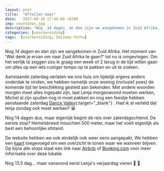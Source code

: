 ```yaml
---
layout: post
title:  "Aftellen maar"
date:   2017-08-10 17:44:00 +0200
img: countdown.jpg
description: "Nog _14 dagen_ en dan zijn we aangekomen in Zuid Afrika. Het moment van 'Wat denk je ervan om naar Zuid Afrika te gaan?' tot nu is omgevlogen. "
categories: [voorbereiding]
tags:  [voorbereiding, Imizamo Yethu]
---
```

Nog _14 dagen_ en dan zijn we aangekomen in Zuid Afrika. Het moment van 'Wat denk je ervan om naar Zuid Afrika te gaan?' tot nu is omgevlogen. Om het eerlijk te zeggen zou ik graag een week of 2 terug in de tijd willen gaan om alles op een iets rustiger tempo op te pakken en uit te zoeken.

Aanstaande zaterdag verlaten we ons huis om tijdelijk ergens anders onderdak te vinden, we hebben namelijk onze woning (inclusief poes) de komende tijd ter beschikking gesteld aan bekenden. Met andere woorden morgen moet alles ingepakt zijn, laat Lenja morgenavond moeten werken, Michel al zijn spullen nog in moet pakken en nog een feestje hebben aanstaande zaterdag [Dance Valley](https://dancevalley.com/){:target="_blank"} . Had ik al verteld dat lenja zondag ook moet werken? :grinning:

Nog 14 dagen dus, maar eigenlijk begint de reis over zaterdagochtend. De eerste stop? Hemelsbreed misschien 500 meter, maar het voelt eigenlijk als best een behoorlijke afstand.

De website hebben we ook eindelijk ook weer eens aangepakt, We hebben een [kaart](/map/) toegevoegd om een overzicht te tonen waar we wanneer blijven. Op bijna alle stops staat een link naar [Airbnb](https://www.airbnb.com/c/mtol) of [Booking.com](http://www.booking.com/?aid=1309061) voor meer informatie over deze lokatie.

Nog 13.5 dag... maar vanavond eerst Lenja's verjaardag vieren :tada: :balloon:



